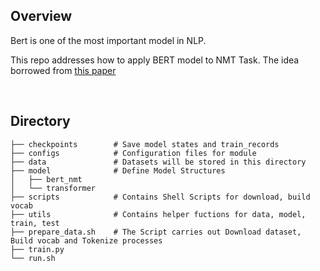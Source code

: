 ## Overview
Bert is one of the most important model in NLP.

This repo addresses how to apply BERT model to NMT Task.
The idea borrowed from <a href='https://arxiv.org/abs/2002.06823'>this paper</a>

<br>

## Directory
```
├── checkpoints        # Save model states and train_records
├── configs            # Configuration files for module
├── data               # Datasets will be stored in this directory
├── model              # Define Model Structures
│   ├── bert_nmt
│   └── transformer
├── scripts            # Contains Shell Scripts for download, build vocab
├── utils              # Contains helper fuctions for data, model, train, test
├── prepare_data.sh    # The Script carries out Download dataset, Build vocab and Tokenize processes
├── train.py
└── run.sh

```
